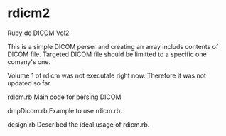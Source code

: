 # rdicm2
Ruby de DICOM Vol2

This is a simple DICOM perser and creating an array includs contents of DICOM file. Targeted DICOM file should be limitted to a specific one comany's one.

Volume 1 of rdicm was not executale right now. Therefore it was not updated so far.

rdicm.rb
Main code for persing DICOM

dmpDicom.rb
Example to use rdicm.rb.

design.rb
Described the ideal usage of rdicm.rb.

